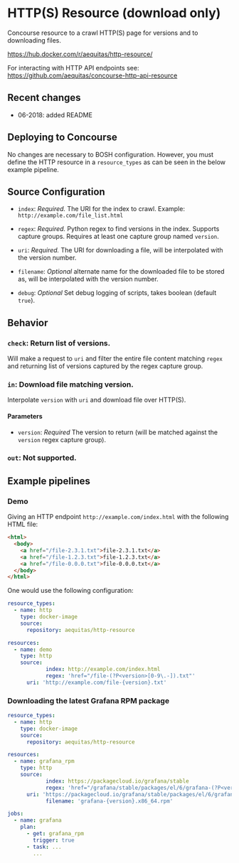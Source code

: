 # HTTP(S) Resource (download only)

Concourse resource to a crawl HTTP(S) page for versions and to downloading files.

https://hub.docker.com/r/aequitas/http-resource/

For interacting with HTTP API endpoints see: https://github.com/aequitas/concourse-http-api-resource

## Recent changes

- 06-2018: added README

## Deploying to Concourse

No changes are necessary to BOSH configuration. However, you must define the HTTP resource in a `resource_types` as can be seen in the below example pipeline.

## Source Configuration

* `index`: *Required.* The URI for the index to crawl.
    Example: `http://example.com/file_list.html`

* `regex`: *Required.* Python regex to find versions in the index. Supports capture groups. Requires at least one capture group named `version`.

* `uri`: *Required.* The URI for downloading a file, will be interpolated with the version number.

* `filename`: *Optional* alternate name for the downloaded file to be stored as, will be interpolated with the version number.

* `debug`: *Optional* Set debug logging of scripts, takes boolean (default `true`).

## Behavior

### `check`: Return list of versions.

Will make a request to `uri` and filter the entire file content matching `regex` and returning list of versions captured by the regex capture group.

### `in`: Download file matching version.

Interpolate `version` with `uri` and download file over HTTP(S).

#### Parameters

* `version`: *Required* The version to return (will be matched against the `version` regex capture group).

### `out`: Not supported.

## Example pipelines

### Demo

Giving an HTTP endpoint `http://example.com/index.html` with the following HTML file:

```html
<html>
  <body>
    <a href="/file-2.3.1.txt">file-2.3.1.txt</a>
    <a href="/file-1.2.3.txt">file-1.2.3.txt</a>
    <a href="/file-0.0.0.txt">file-0.0.0.txt</a>
  </body>
</html>
```

One would use the following configuration:

```yaml
resource_types:
  - name: http
    type: docker-image
    source:
      repository: aequitas/http-resource

resources:
  - name: demo
    type: http
    source:
			index: http://example.com/index.html
			regex: 'href="/file-(?P<version>[0-9\.-]).txt"'
      uri: 'http://example.com/file-{version}.txt'
````

### Downloading the latest Grafana RPM package

```yaml
resource_types:
  - name: http
    type: docker-image
    source:
      repository: aequitas/http-resource

resources:
  - name: grafana_rpm
    type: http
    source:
			index: https://packagecloud.io/grafana/stable
			regex: 'href="/grafana/stable/packages/el/6/grafana-(?P<version>[0-9\.-]).x86_64.rpm"'
      uri: 'https://packagecloud.io/grafana/stable/packages/el/6/grafana-{version}.x86_64.rpm/download.rpm'
			filename: 'grafana-{version}.x86_64.rpm'

jobs:
  - name: grafana
    plan:
      - get: grafana_rpm
        trigger: true
      - task: ...
        ...

```


